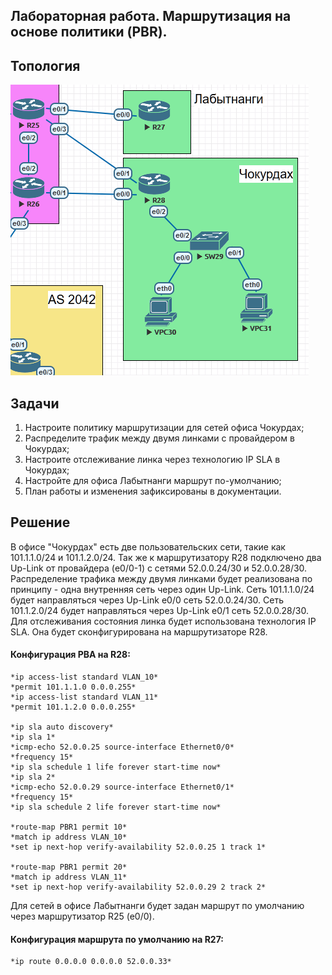 Лабораторная работа. Маршрутизация на основе политики (PBR). 
---------

Топология
---------

![](media/073df55cf8a389967d537a5c28c4e12e.png)

Задачи
---------

1. Настроите политику маршрутизации для сетей офиса Чокурдах;
2. Распределите трафик между двумя линками с провайдером в Чокурдах;
3. Настроите отслеживание линка через технологию IP SLA в Чокурдах;
4. Настройте для офиса Лабытнанги маршрут по-умолчанию;
5. План работы и изменения зафиксированы в документации.


Решение
---------

В офисе "Чокурдах" есть две пользовательских сети, такие как 101.1.1.0/24 и 101.1.2.0/24.
Так же к маршрутизатору R28 подключено два Up-Link от провайдера (e0/0-1) с сетями 52.0.0.24/30 и 52.0.0.28/30.
Распределение трафика между двумя линками будет реализована по принципу - одна внутренняя сеть через один Up-Link.
Сеть 101.1.1.0/24 будет направляться через Up-Link e0/0 сеть 52.0.0.24/30.
Сеть 101.1.2.0/24 будет направляться через Up-Link e0/1 сеть 52.0.0.28/30.
Для отслеживания состояния линка будет использована технология IP SLA. Она будет сконфигурирована на маршрутизаторе R28.

#### Конфигурация PBA на R28:

 
	*ip access-list standard VLAN_10* 
	*permit 101.1.1.0 0.0.0.255*
	*ip access-list standard VLAN_11*
	*permit 101.1.2.0 0.0.0.255*

	*ip sla auto discovery*
	*ip sla 1*
	*icmp-echo 52.0.0.25 source-interface Ethernet0/0*
	*frequency 15*
	*ip sla schedule 1 life forever start-time now*
	*ip sla 2*
	*icmp-echo 52.0.0.29 source-interface Ethernet0/1*
	*frequency 15*
	*ip sla schedule 2 life forever start-time now*

	*route-map PBR1 permit 10*
	*match ip address VLAN_10*
	*set ip next-hop verify-availability 52.0.0.25 1 track 1*

	*route-map PBR1 permit 20*
	*match ip address VLAN_11*
	*set ip next-hop verify-availability 52.0.0.29 2 track 2*
 

Для сетей в офисе Лабытнанги будет задан маршрут по умолчанию через маршрутизатор R25 (e0/0).

#### Конфигурация маршрута по умолчанию на R27:

	*ip route 0.0.0.0 0.0.0.0 52.0.0.33*
